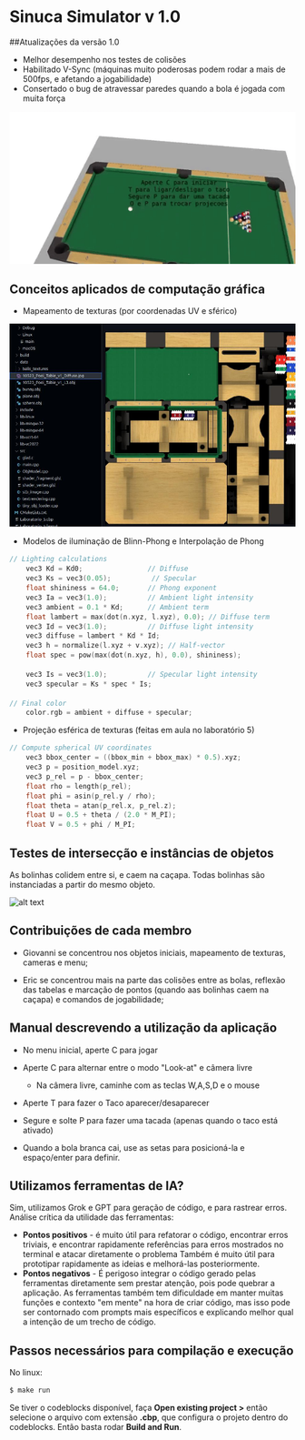 # Sinuca Simulator v 1.0
##Atualizações da versão 1.0
- Melhor desempenho nos testes de colisões
- Habilitado V-Sync (máquinas muito poderosas podem rodar a mais de 500fps, e afetando a jogabilidade)
- Consertado o bug de atravessar paredes quando a bola é jogada com muita força

![alt text](https://github.com/Gigio2077/trab-FCG/blob/main/imagens_readme/menu_mesa.gif)

## Conceitos aplicados de computação gráfica
- Mapeamento de texturas (por coordenadas UV e sférico)

![alt text](https://github.com/Gigio2077/trab-FCG/blob/main/imagens_readme/print_texturas.jpg)



- Modelos de iluminação de Blinn-Phong e Interpolação de Phong

```C
// Lighting calculations
    vec3 Kd = Kd0;                // Diffuse
    vec3 Ks = vec3(0.05);          // Specular
    float shininess = 64.0;       // Phong exponent
    vec3 Ia = vec3(1.0);          // Ambient light intensity
    vec3 ambient = 0.1 * Kd;      // Ambient term
    float lambert = max(dot(n.xyz, l.xyz), 0.0); // Diffuse term
    vec3 Id = vec3(1.0);          // Diffuse light intensity
    vec3 diffuse = lambert * Kd * Id;
    vec3 h = normalize(l.xyz + v.xyz); // Half-vector
    float spec = pow(max(dot(n.xyz, h), 0.0), shininess);

    vec3 Is = vec3(1.0);          // Specular light intensity
    vec3 specular = Ks * spec * Is;

// Final color
    color.rgb = ambient + diffuse + specular;
```

- Projeção esférica de texturas (feitas em aula no laboratório 5)
```c
// Compute spherical UV coordinates
    vec3 bbox_center = ((bbox_min + bbox_max) * 0.5).xyz;
    vec3 p = position_model.xyz;
    vec3 p_rel = p - bbox_center;
    float rho = length(p_rel);
    float phi = asin(p_rel.y / rho);
    float theta = atan(p_rel.x, p_rel.z);
    float U = 0.5 + theta / (2.0 * M_PI);
    float V = 0.5 + phi / M_PI;

```
## Testes de intersecção e instâncias de objetos
As bolinhas colidem entre si, e caem na caçapa. Todas bolinhas são instanciadas a partir do mesmo objeto.

![alt text](https://github.com/Gigio2077/trab-FCG/blob/main/imagens_readme/gif_gameplay.gif)

## Contribuições de cada membro

- Giovanni se concentrou nos objetos iniciais, mapeamento de texturas, cameras e menu;

- Eric se concentrou mais na parte das colisões entre as bolas, reflexão das tabelas e marcação de pontos (quando aas bolinhas caem na caçapa) e comandos de jogabilidade;





## Manual descrevendo a utilização da aplicação
- No menu inicial, aperte C para jogar

- Aperte C para alternar entre o modo "Look-at" e câmera livre
    - Na câmera livre, caminhe com as teclas W,A,S,D e o mouse

- Aperte T para fazer o Taco aparecer/desaparecer

- Segure e solte  P para fazer uma tacada (apenas quando o taco está ativado)

- Quando a bola branca cai, use as setas para posicioná-la e espaço/enter para definir.

## Utilizamos ferramentas de IA?
Sim, utilizamos Grok e GPT para geração de código, e para rastrear erros. 
Análise crítica da utilidade das ferramentas:
- **Pontos positivos** - é muito útil para refatorar o código, encontrar erros triviais, e encontrar rapidamente referências para erros mostrados no terminal e atacar diretamente o problema Também é muito útil para prototipar rapidamente as ideias e melhorá-las posteriormente.
- **Pontos negativos** - É perigoso integrar o código gerado pelas ferramentas diretamente sem prestar atenção, pois pode quebrar a aplicação. As ferramentas também tem dificuldade em manter muitas funções e contexto "em mente" na hora de criar código, mas isso pode ser contornado com prompts mais específicos e explicando melhor qual a intenção de um trecho de código.

## Passos necessários para compilação e execução
No linux:
```sh
$ make run
```
Se tiver o codeblocks disponível, faça **Open existing project >** então selecione o arquivo com extensão **.cbp**, que configura o projeto dentro do codeblocks. Então basta rodar **Build and Run**.
